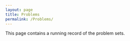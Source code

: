```yaml
---
layout: page
title: Problems
permalink: /Problems/
---
```


This page contains a running record of the problem sets.  


